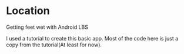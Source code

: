 Location
========

Getting feet wet with Android LBS

I used a tutorial to create this basic app. Most of the code here is just a copy from the tutorial(At least for now).
